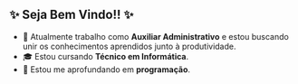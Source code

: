 ## ✨ Seja Bem Vindo!! ✨

- 💼 Atualmente trabalho como **Auxiliar Administrativo** e estou buscando unir os conhecimentos aprendidos junto à produtividade.
- 🎓 Estou cursando **Técnico em Informática**.
- 🧠 Estou me aprofundando em **programação**.
